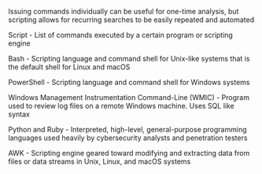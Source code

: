 Issuing commands individually can be useful for one-time analysis, but scripting allows for recurring searches to be easily repeated and automated

Script - List of commands executed by a certain program or scripting engine

Bash - Scripting language and command shell for Unix-like systems that is the default shell for Linux and macOS

PowerShell - Scripting language and command shell for Windows systems

Windows Management Instrumentation Command-Line (WMIC) - Program used to review log files on a remote Windows machine. Uses SQL like syntax

Python and Ruby - Interpreted, high-level, general-purpose programming languages used heavily by cybersecurity analysts and penetration testers

AWK - Scripting engine geared toward modifying and extracting data from files or data streams in Unix, Linux, and macOS systems

